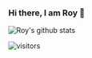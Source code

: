 ### Hi there, I am Roy 👋

<!--
**RoyYang0714/RoyYang0714** is a ✨ _special_ ✨ repository because its `README.md` (this file) appears on your GitHub profile.

Here are some ideas to get you started:

- 🔭 I’m currently working on ...
- 🌱 I’m currently learning ...
- 👯 I’m looking to collaborate on ...
- 🤔 I’m looking for help with ...
- 💬 Ask me about ...
- 📫 How to reach me: ...
- 😄 Pronouns: ...
- ⚡ Fun fact: ...
-->

![Roy's github stats](https://github-readme-stats.vercel.app/api?username=RoyYang0714&show_icons=true)

![visitors](https://visitor-badge.glitch.me/badge?page_id=RoyYang0714.RoyYang0714)
